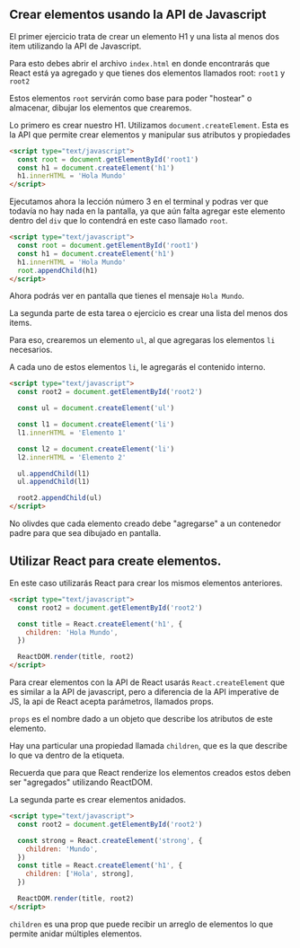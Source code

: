 ## Crear elementos usando la API de Javascript

El primer ejercicio trata de crear un elemento H1 y una lista al menos dos item utilizando la API de Javascript.

Para esto debes abrir el archivo `index.html` en donde encontrarás que React está ya agregado y que tienes dos elementos llamados root: `root1` y `root2`

Estos elementos `root` servirán como base para poder "hostear" o almacenar, dibujar los elementos que crearemos.

Lo primero es crear nuestro H1. Utilizamos `document.createElement`. Esta es la API que permite crear elementos y manipular sus atributos y propiedades

```html
<script type="text/javascript">
  const root = document.getElementById('root1')
  const h1 = document.createElement('h1')
  h1.innerHTML = 'Hola Mundo'
</script>
```

Ejecutamos ahora la lección número 3 en el terminal y podras ver que todavía no hay nada en la pantalla, ya que aún falta agregar este elemento dentro del `div` que lo contendrá en este caso llamado `root`.

```html
<script type="text/javascript">
  const root = document.getElementById('root1')
  const h1 = document.createElement('h1')
  h1.innerHTML = 'Hola Mundo'
  root.appendChild(h1)
</script>
```

Ahora podrás ver en pantalla que tienes el mensaje `Hola Mundo`.

La segunda parte de esta tarea o ejercicio es crear una lista del menos dos items.

Para eso, crearemos un elemento `ul`, al que agregaras los elementos `li` necesarios.

A cada uno de estos elementos `li`, le agregarás el contenido interno.

```html
<script type="text/javascript">
  const root2 = document.getElementById('root2')

  const ul = document.createElement('ul')

  const l1 = document.createElement('li')
  l1.innerHTML = 'Elemento 1'

  const l2 = document.createElement('li')
  l2.innerHTML = 'Elemento 2'

  ul.appendChild(l1)
  ul.appendChild(l1)

  root2.appendChild(ul)
</script>
```

No olivdes que cada elemento creado debe "agregarse" a un contenedor padre para que sea dibujado en pantalla.

## Utilizar React para create elementos.

En este caso utilizarás React para crear los mismos elementos anteriores.

```html
<script type="text/javascript">
  const root2 = document.getElementById('root2')

  const title = React.createElement('h1', {
    children: 'Hola Mundo',
  })

  ReactDOM.render(title, root2)
</script>
```

Para crear elementos con la API de React usarás `React.createElement` que es similar a la API de javascript, pero a diferencia de la API imperative de JS, la api de React acepta parámetros, llamados props.

`props` es el nombre dado a un objeto que describe los atributos de este elemento.

Hay una particular una propiedad llamada `children`, que es la que describe lo que va dentro de la etiqueta.

Recuerda que para que React renderize los elementos creados estos deben ser "agregados" utilizando ReactDOM.

La segunda parte es crear elementos anidados.

```html
<script type="text/javascript">
  const root2 = document.getElementById('root2')

  const strong = React.createElement('strong', {
    children: 'Mundo',
  })
  const title = React.createElement('h1', {
    children: ['Hola', strong],
  })

  ReactDOM.render(title, root2)
</script>
```

`children` es una prop que puede recibir un arreglo de elementos lo que permite anidar múltiples elementos.
